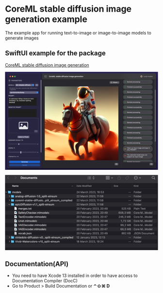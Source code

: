 # CoreML stable diffusion image generation example

The example app for running text-to-image or image-to-image models to generate images

## SwiftUI example for the package

[CoreML stable diffusion image generation](https://github.com/The-Igor/coreml-stable-diffusion-swift)

  ![The concept](https://github.com/The-Igor/coreml-stable-diffusion-swift-example/blob/main/img/img_01.png)
  
  ![The concept](https://github.com/The-Igor/coreml-stable-diffusion-swift-example/blob/main/img/img_02.png)

## Documentation(API)
- You need to have Xcode 13 installed in order to have access to Documentation Compiler (DocC)
- Go to Product > Build Documentation or **⌃⇧⌘ D**
